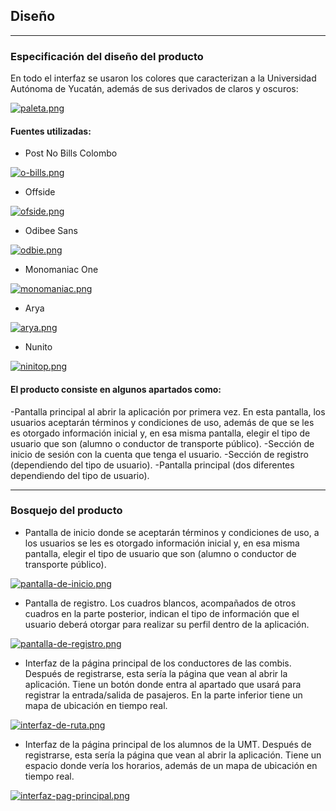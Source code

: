 ## Diseño
---
### Especificación del diseño del producto 
En todo el interfaz se usaron los colores que caracterizan a la Universidad Autónoma de Yucatán, además de sus derivados de claros y oscuros:

[![paleta.png](https://i.postimg.cc/7PQDskrx/paleta.png)](https://postimg.cc/mhM0kKrq)

#### Fuentes utilizadas:
* Post No Bills Colombo

[![o-bills.png](https://i.postimg.cc/XJLN7GPF/o-bills.png)](https://postimg.cc/1ng1vts5)

* Offside

[![ofside.png](https://i.postimg.cc/rmfcL6dN/ofside.png)](https://postimg.cc/Kk3CnHD1)

* Odibee Sans

[![odbie.png](https://i.postimg.cc/SQwQQhTg/odbie.png)](https://postimg.cc/4nQRwrTc)

* Monomaniac One

[![monomaniac.png](https://i.postimg.cc/ZK79xgV3/monomaniac.png)](https://postimg.cc/ppjX20NX)

* Arya

[![arya.png](https://i.postimg.cc/QMWWtbg7/arya.png)](https://postimg.cc/gwm0t3Tc)

* Nunito

[![ninitop.png](https://i.postimg.cc/tRD79w0f/ninitop.png)](https://postimg.cc/yWg7Pf8X)


#### El producto consiste en algunos apartados como:
-Pantalla principal al abrir la aplicación por primera vez. En esta pantalla, los usuarios aceptarán términos y condiciones de uso, además de que se les es otorgado información inicial y, en esa misma pantalla, elegir el tipo de usuario que son (alumno o conductor de transporte público).
-Sección de inicio de sesión con la cuenta que tenga el usuario.
-Sección de registro (dependiendo del tipo de usuario).
-Pantalla principal (dos diferentes dependiendo del tipo de usuario).

---
### Bosquejo del producto
* Pantalla de inicio donde se aceptarán términos y condiciones de uso, a los usuarios se les es otorgado información inicial y, en esa misma pantalla, elegir el tipo de usuario que son (alumno o conductor de transporte público).

[![pantalla-de-inicio.png](https://i.postimg.cc/W3pyXCvj/pantalla-de-inicio.png)](https://postimg.cc/8F3wCycn)

* Pantalla de registro. Los cuadros blancos, acompañados de otros cuadros en la parte posterior, indican el tipo de información que el usuario deberá otorgar para realizar su perfil dentro de la aplicación.

[![pantalla-de-registro.png](https://i.postimg.cc/4yqF43hN/pantalla-de-registro.png)](https://postimg.cc/LgkVN2Tr)

* Interfaz de la página principal de los conductores de las combis. Después de registrarse, esta sería la página que vean al abrir la aplicación.
Tiene un botón donde entra al apartado que usará para registrar la entrada/salida de pasajeros.
En la parte inferior tiene un mapa de ubicación en tiempo real.

[![interfaz-de-ruta.png](https://i.postimg.cc/rw6YvKkf/interfaz-de-ruta.png)](https://postimg.cc/ykPPR6WR)

* Interfaz de la página principal de los alumnos de la UMT. Después de registrarse, esta sería la página que vean al abrir la aplicación.
Tiene un espacio donde vería los horarios, además de un mapa de ubicación en tiempo real.

[![interfaz-pag-principal.png](https://i.postimg.cc/R0ds6dnY/interfaz-pag-principal.png)](https://postimg.cc/JyycSbx3)
